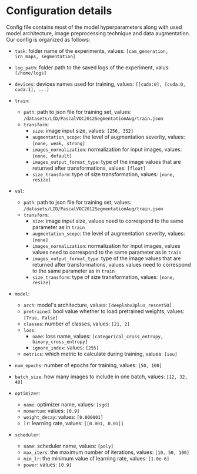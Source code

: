 # Configuration details
Config file contains most of the model hyperparameters along with used model architecture, image preprocessing technique and data augmentation.
Our config is organized as follows:

* `task`: folder name of the experiments, values: `[cam_generation, irn_maps, segmentation]` 
* `log_path`: folder path to the saved logs of the experiment, valus: `[/home/logs]`
* `devices`:  devices names used for training, values: `[[cuda:0], [cuda:0, cuda:1], ...]` 

* `train`:
    * `path`: path to json file for training set, values: `/datasets/LID/PascalVOC2012SegmentationAug/train.json`
    * `transform`:
        * `size`: image input size,  values: `[256, 352]` 
        * `augmentation_scope`: the level of augmentation severity, values: `[none, weak, strong]` 
        * `images_normalization`: normalization for input images, values: `[none, default]` 
        * `images_output_format_type`: type of the image values that are returned after transformations, values: `[float]`  
        * `size_transform`: type of size transformation, values: `[none, resize]`  

* `val`:
    * `path`: path to json file for training set, values: `/datasets/LID/PascalVOC2012SegmentationAug/train.json`
    * `transform`:
        * `size`: image input size,  values need to correspond to the same parameter as in `train`
        * `augmentation_scope`: the level of augmentation severity, values: `[none]` 
        * `images_normalization`: normalization for input images, values values need to correspond to the same parameter as in `train`
        * `images_output_format_type`: type of the image values that are returned after transformations, values values need to correspond to the same parameter as in `train` 
        * `size_transform`: type of size transformation, values: `[none, resize]`  
   
* `model`:
    * `arch`: model's architecture, values: `[deeplabv3plus_resnet50]`
    * `pretrained`: bool value whether to load pretrained weights, values: `[True, False]`
    * `classes`: number of classes, values: `[21, 2]`
    * `loss`:
        * `name`: loss name, values: `[categorical_cross_entropy, binary_cross_entropy]`
        * `ignore_index`: values: `[255]`
    * `metrics`: which metric to calculate during training, values: `[iou]`

* `num_epochs`: number of epochs for training, values: `[50, 100]`
* `batch_size`: how many images to include in one batch, values: `[12, 32, 48]`
* `optimizer`:
    * `name`: optimizer name, values: `[sgd]`
    * `momentum`: values: `[0.9]`
    * `weight_decay`: values: `[0.000001]`
    * `lr`: learning rate, values: `[[0.001, 0.01]]`

* `scheduler`:
    * `name`: scheduler name, values: `[poly]`
    * `max_iters`: the maximum number of iterations, values: `[10, 50, 100]`
    * `min_lr`: the minimum value of learning rate, values: `[1.0e-6]`
    * `power`: values: `[0.9]`
